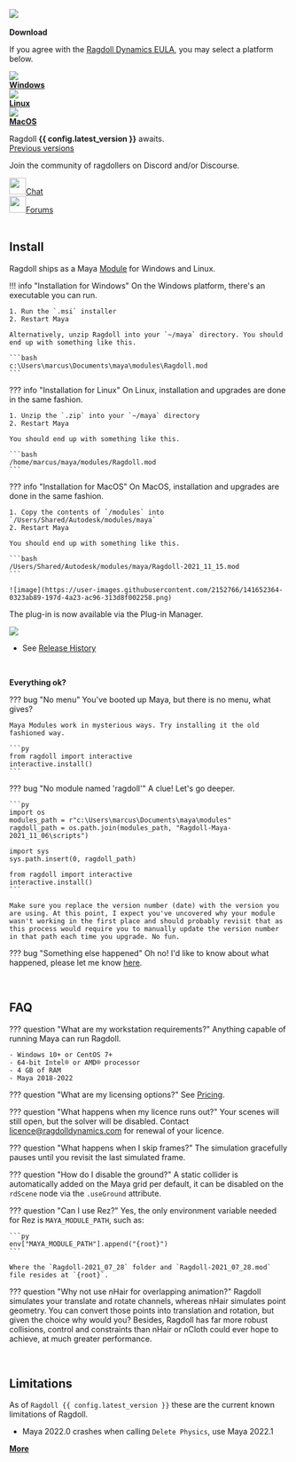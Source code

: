 <div class="hero-container">
    <img class="hero-image" src=/car14.png>
</div>

<br>

<div class="vboxlayout align-center justify-center">
    <!-- <h3>Download</h3> -->
    <b>Download</b>
    <p>If you agree with the <a href="https://ragdolldynamics.com/eula"><u>Ragdoll Dynamics EULA</u></a>, you may select a platform below.</p>
    <div class="hboxlayout align-center">
        <a style="max-height: 40px;" href="https://ragdolldynamics.com/download?platform=windows" class="button red"><div class="image"><img src=https://user-images.githubusercontent.com/2152766/126961293-8ab863bf-65c8-4e89-a25d-9bcbe4a63627.png></div><b>Windows</b></a>
        <a style="max-height: 40px;" href="https://ragdolldynamics.com/download?platform=linux" class="button blue"><div class="image"><img src=https://user-images.githubusercontent.com/2152766/126961293-8ab863bf-65c8-4e89-a25d-9bcbe4a63627.png></div><b>Linux</b></a>
        <a style="max-height: 40px;" href="https://ragdolldynamics.com/download?platform=linux" class="button green"><div class="image"><img src=https://user-images.githubusercontent.com/2152766/126961293-8ab863bf-65c8-4e89-a25d-9bcbe4a63627.png></div><b>MacOS</b></a>
    </div>
    <p class="text-align-center">Ragdoll <b>{{ config.latest_version }}</b> awaits.<br>
    <a href="https://files.ragdolldynamics.com">Previous versions</a></p>
    <p>Join the community of ragdollers on Discord and/or Discourse.</p>
    <div class="hboxlayout align-center justify-center">
        <div class="hboxlayout align-center"><img width=30 src=https://user-images.githubusercontent.com/2152766/127173502-8aada209-7cf0-42e0-84ee-18afeb29f826.png><a class="padding-left" href="https://discord.gg/JCHydekJqX">Chat</a></div>
        <div class="space"></div>
        <div class="hboxlayout align-center"><img width=30 src=https://user-images.githubusercontent.com/2152766/127173868-a8af18ca-c799-4017-be7c-6966abdd4443.png><a class="padding-left" href="https://forums.ragdolldynamics.com/">Forums</a></div>
        <div class="spacing"></div>
    </div>
</div>

<br>

## Install

Ragdoll ships as a Maya [Module](https://around-the-corner.typepad.com/adn/2012/07/distributing-files-on-maya-maya-modules.html) for Windows and Linux.

!!! info "Installation for Windows"
    On the Windows platform, there's an executable you can run.

    1. Run the `.msi` installer
    2. Restart Maya

    Alternatively, unzip Ragdoll into your `~/maya` directory. You should end up with something like this.

    ```bash
    c:\Users\marcus\Documents\maya\modules\Ragdoll.mod
    ```

??? info "Installation for Linux"
    On Linux, installation and upgrades are done in the same fashion.

    1. Unzip the `.zip` into your `~/maya` directory
    2. Restart Maya

    You should end up with something like this.

    ```bash
    /home/marcus/maya/modules/Ragdoll.mod
    ```

??? info "Installation for MacOS"
    On MacOS, installation and upgrades are done in the same fashion.

    1. Copy the contents of `/modules` into `/Users/Shared/Autodesk/modules/maya`
    2. Restart Maya

    You should end up with something like this.

    ```bash
    /Users/Shared/Autodesk/modules/maya/Ragdoll-2021_11_15.mod
    ```

    ![image](https://user-images.githubusercontent.com/2152766/141652364-0323ab89-197d-4a23-ac96-313d8f002258.png)

The plug-in is now available via the Plug-in Manager.

<img class="boxshadow" src=https://user-images.githubusercontent.com/2152766/111457614-55953380-8710-11eb-99a4-f2fb7cc67771.gif>

- See [Release History](/releases)

<br>

**Everything ok?**

??? bug "No menu"
    You've booted up Maya, but there is no menu, what gives?

    Maya Modules work in mysterious ways. Try installing it the old fashioned way.

    ```py
    from ragdoll import interactive
    interactive.install()
    ```

??? bug "No module named 'ragdoll'"
    A clue! Let's go deeper.

    ```py
    import os
    modules_path = r"c:\Users\marcus\Documents\maya\modules"
    ragdoll_path = os.path.join(modules_path, "Ragdoll-Maya-2021_11_06\scripts")

    import sys
    sys.path.insert(0, ragdoll_path)

    from ragdoll import interactive
    interactive.install()
    ```

    Make sure you replace the version number (date) with the version you are using. At this point, I expect you've uncovered why your module wasn't working in the first place and should probably revisit that as this process would require you to manually update the version number in that path each time you upgrade. No fun.

??? bug "Something else happened"
    Oh no! I'd like to know about what happened, please let me know [here](mailto:support@ragdolldynamics.com).

<br>

## FAQ

??? question "What are my workstation requirements?"
    Anything capable of running Maya can run Ragdoll.

    - Windows 10+ or CentOS 7+
    - 64-bit Intel® or AMD® processor
    - 4 GB of RAM
    - Maya 2018-2022

??? question "What are my licensing options?"
    See [Pricing](https://ragdolldynamics.com/pricing).

??? question "What happens when my licence runs out?"
    Your scenes will still open, but the solver will be disabled. Contact [licence@ragdolldynamics.com](mailto:licence@ragdolldynamics.com) for renewal of your licence.

??? question "What happens when I skip frames?"
    The simulation gracefully pauses until you revisit the last simulated frame.

??? question "How do I disable the ground?"
    A static collider is automatically added on the Maya grid per default, it can be disabled on the `rdScene` node via the `.useGround` attribute.

??? question "Can I use Rez?"
    Yes, the only environment variable needed for Rez is `MAYA_MODULE_PATH`, such as:

    ```py
    env["MAYA_MODULE_PATH"].append("{root}")
    ```

    Where the `Ragdoll-2021_07_28` folder and `Ragdoll-2021_07_28.mod` file resides at `{root}`.

??? question "Why not use nHair for overlapping animation?"
    Ragdoll simulates your translate and rotate channels, whereas nHair simulates point geometry. You can convert those points into translation and rotation, but given the choice why would you? Besides, Ragdoll has far more robust collisions, control and constraints than nHair or nCloth could ever hope to achieve, at much greater performance.

<br>

## Limitations

As of `Ragdoll {{ config.latest_version }}` these are the current known limitations of Ragdoll.

- Maya 2022.0 crashes when calling `Delete Physics`, use Maya 2022.1

<div class="hboxlayout align-center">
    <a href="/releases/2021.04.23#known-issues" class="button blue"><b>More</b></a>
</div>
